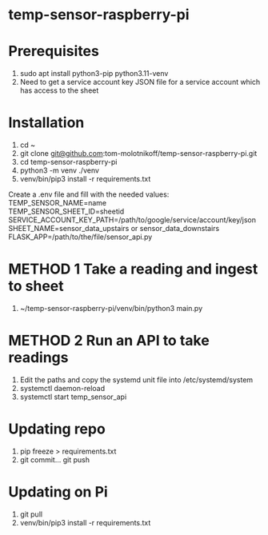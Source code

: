 # temp-sensor-raspberry-pi

# Prerequisites
1. sudo apt install python3-pip python3.11-venv
2. Need to get a service account key JSON file for a service account which has access to the sheet

# Installation

1. cd ~
2. git clone git@github.com:tom-molotnikoff/temp-sensor-raspberry-pi.git
3. cd temp-sensor-raspberry-pi
4. python3 -m venv ./venv
5. venv/bin/pip3 install -r requirements.txt

Create a .env file and fill with the needed values:\
TEMP_SENSOR_NAME=name\
TEMP_SENSOR_SHEET_ID=sheetid\
SERVICE_ACCOUNT_KEY_PATH=/path/to/google/service/account/key/json
SHEET_NAME=sensor_data_upstairs or sensor_data_downstairs
FLASK_APP=/path/to/the/file/sensor_api.py


# METHOD 1 Take a reading and ingest to sheet
1. ~/temp-sensor-raspberry-pi/venv/bin/python3 main.py

# METHOD 2 Run an API to take readings
1. Edit the paths and copy the systemd unit file into /etc/systemd/system
2. systemctl daemon-reload
3. systemctl start temp_sensor_api

# Updating repo
1. pip freeze > requirements.txt
2. git commit... git push

# Updating on Pi
1. git pull
2. venv/bin/pip3 install -r requirements.txt
